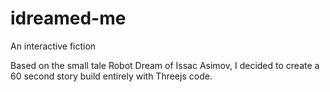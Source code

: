 # idreamed-me
An interactive fiction

Based on the small tale Robot Dream of Issac Asimov, I decided to create a 60 second story build entirely with Threejs code. 


